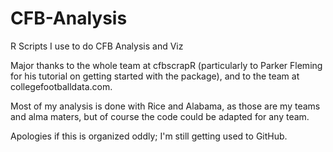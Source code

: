 # CFB-Analysis
R Scripts I use to do CFB Analysis and Viz

Major thanks to the whole team at cfbscrapR (particularly to Parker Fleming for his tutorial on getting started with the package), and to the team at collegefootballdata.com.

Most of my analysis is done with Rice and Alabama, as those are my teams and alma maters, but of course the code could be adapted for any team.

Apologies if this is organized oddly; I'm still getting used to GitHub.
